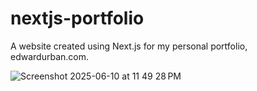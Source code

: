 # nextjs-portfolio

A website created using Next.js for my personal portfolio, edwardurban.com.

![Screenshot 2025-06-10 at 11 49 28 PM](https://github.com/user-attachments/assets/8bc4d4c8-e0a2-439c-a521-1f94ebafad67)

